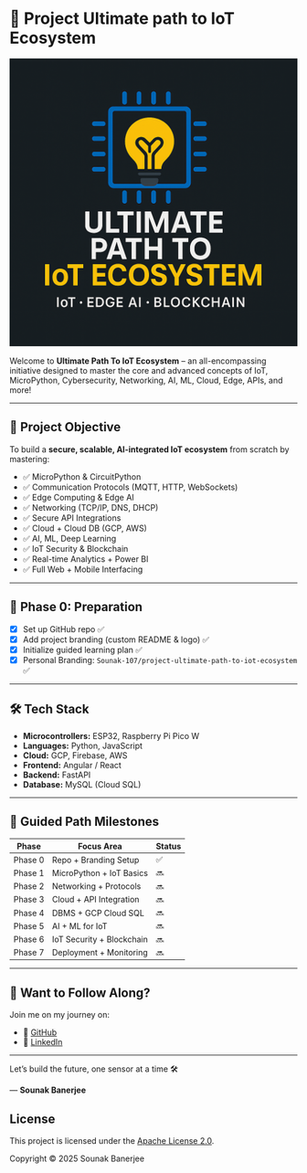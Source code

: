 # 🚀 Project Ultimate path to IoT Ecosystem

![Logo](logo.png)

Welcome to **Ultimate Path To IoT Ecosystem** – an all-encompassing initiative designed to master the core and advanced concepts of IoT, MicroPython, Cybersecurity, Networking, AI, ML, Cloud, Edge, APIs, and more!

---

## 🌟 Project Objective

To build a **secure, scalable, AI-integrated IoT ecosystem** from scratch by mastering:

- ✅ MicroPython & CircuitPython
- ✅ Communication Protocols (MQTT, HTTP, WebSockets)
- ✅ Edge Computing & Edge AI
- ✅ Networking (TCP/IP, DNS, DHCP)
- ✅ Secure API Integrations
- ✅ Cloud + Cloud DB (GCP, AWS)
- ✅ AI, ML, Deep Learning
- ✅ IoT Security & Blockchain
- ✅ Real-time Analytics + Power BI
- ✅ Full Web + Mobile Interfacing

---

## 🧠 Phase 0: Preparation

- [x] Set up GitHub repo ✅
- [x] Add project branding (custom README & logo) ✅
- [x] Initialize guided learning plan ✅
- [x] Personal Branding: `Sounak-107/project-ultimate-path-to-iot-ecosystem` ✅

---

## 🛠️ Tech Stack

- **Microcontrollers:** ESP32, Raspberry Pi Pico W
- **Languages:** Python, JavaScript
- **Cloud:** GCP, Firebase, AWS
- **Frontend:** Angular / React
- **Backend:** FastAPI
- **Database:** MySQL (Cloud SQL)

---

## 🔰 Guided Path Milestones

| Phase   | Focus Area                | Status |
| ------- | ------------------------- | ------ |
| Phase 0 | Repo + Branding Setup     | ✅     |
| Phase 1 | MicroPython + IoT Basics  | 🔜     |
| Phase 2 | Networking + Protocols    | 🔜     |
| Phase 3 | Cloud + API Integration   | 🔜     |
| Phase 4 | DBMS + GCP Cloud SQL      | 🔜     |
| Phase 5 | AI + ML for IoT           | 🔜     |
| Phase 6 | IoT Security + Blockchain | 🔜     |
| Phase 7 | Deployment + Monitoring   | 🔜     |

---

## 🧩 Want to Follow Along?

Join me on my journey on:

- 🔗 [GitHub](https://github.com/Sounak-107/project-ultimate-path-to-IoT-Ecosystem)
- 🔗 [LinkedIn](https://www.linkedin.com/in/sounak-banerjee-innovation?utm_source=share&utm_campaign=share_via&utm_content=profile&utm_medium=android_app)

---

Let’s build the future, one sensor at a time 🛠️

— **Sounak Banerjee**

## License

This project is licensed under the [Apache License 2.0](LICENSE).

Copyright © 2025 Sounak Banerjee
